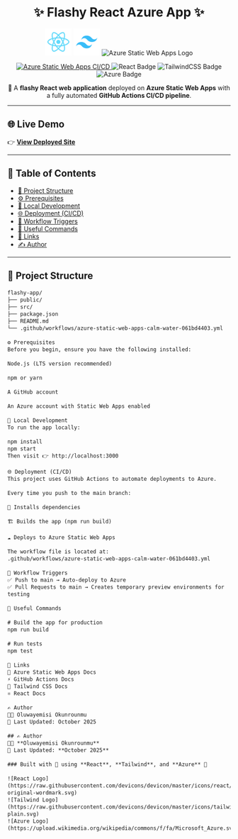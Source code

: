 <h1 align="center">✨ Flashy React Azure App ✨</h1>

<p align="center">
  <img src="https://raw.githubusercontent.com/github/explore/main/topics/react/react.png" width="60" alt="React Logo"/>
  <img src="https://raw.githubusercontent.com/github/explore/main/topics/tailwind/tailwind.png" width="60" alt="Tailwind Logo"/>
  <img src="https://learn.microsoft.com/en-us/azure/static-web-apps/media/index/staticwebapps.svg" width="60" alt="Azure Static Web Apps Logo"/>
</p>

<p align="center">
  <a href="https://github.com/Yemmmyc/flashy-react-azure/actions/workflows/azure-static-web-apps-calm-water-061bd4403.yml">
    <img src="https://github.com/Yemmmyc/flashy-react-azure/actions/workflows/azure-static-web-apps-calm-water-061bd4403.yml/badge.svg" alt="Azure Static Web Apps CI/CD" />
  </a>
  <img src="https://img.shields.io/badge/React-18-blue?logo=react" alt="React Badge" />
  <img src="https://img.shields.io/badge/TailwindCSS-3.4-blueviolet?logo=tailwind-css" alt="TailwindCSS Badge" />
  <img src="https://img.shields.io/badge/Deployed%20on-Azure-blue?logo=microsoftazure" alt="Azure Badge" />
</p>

<p align="center">
  🚀 A <strong>flashy React web application</strong> deployed on <strong>Azure Static Web Apps</strong> with a fully automated <strong>GitHub Actions CI/CD pipeline</strong>.
</p>

---

## 🌐 Live Demo

👉 **[View Deployed Site](https://calm-water-061bd4403.z01.azurefd.net)**

---

## 🧭 Table of Contents

- [📁 Project Structure](#-project-structure)
- [⚙️ Prerequisites](#️-prerequisites)
- [🧱 Local Development](#-local-development)
- [🌐 Deployment (CI/CD)](#-deployment-cicd)
- [🚦 Workflow Triggers](#-workflow-triggers)
- [🧪 Useful Commands](#-useful-commands)
- [🔗 Links](#-links)
- [✍️ Author](#️-author)

---

## 📁 Project Structure

```plaintext
flashy-app/
├── public/
├── src/
├── package.json
├── README.md
└── .github/workflows/azure-static-web-apps-calm-water-061bd4403.yml

⚙️ Prerequisites
Before you begin, ensure you have the following installed:

Node.js (LTS version recommended)

npm or yarn

A GitHub account

An Azure account with Static Web Apps enabled

🧱 Local Development
To run the app locally:

npm install
npm start
Then visit 👉 http://localhost:3000

🌐 Deployment (CI/CD)
This project uses GitHub Actions to automate deployments to Azure.

Every time you push to the main branch:

🧰 Installs dependencies

🏗️ Builds the app (npm run build)

☁️ Deploys to Azure Static Web Apps

The workflow file is located at:
.github/workflows/azure-static-web-apps-calm-water-061bd4403.yml

🚦 Workflow Triggers
✅ Push to main → Auto-deploy to Azure
✅ Pull Requests to main → Creates temporary preview environments for testing

🧪 Useful Commands

# Build the app for production
npm run build

# Run tests
npm test

🔗 Links
📘 Azure Static Web Apps Docs
⚡ GitHub Actions Docs
💅 Tailwind CSS Docs
⚛️ React Docs

✍️ Author
👩🏽 Oluwayemisi Okunrounmu
📅 Last Updated: October 2025

## ✍️ Author
👩🏽 **Oluwayemisi Okunrounmu**  
📅 Last Updated: **October 2025**

### Built with 💙 using **React**, **Tailwind**, and **Azure** 🚀

![React Logo](https://raw.githubusercontent.com/devicons/devicon/master/icons/react/react-original-wordmark.svg) 
![Tailwind Logo](https://raw.githubusercontent.com/devicons/devicon/master/icons/tailwindcss/tailwindcss-plain.svg) 
![Azure Logo](https://upload.wikimedia.org/wikipedia/commons/f/fa/Microsoft_Azure.svg)
